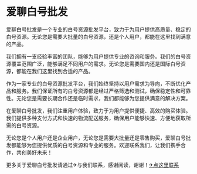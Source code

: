 # 爱聊白号批发

爱聊白号批发是一个专业的白号资源批发平台，致力于为用户提供高质量、稳定的白号资源。无论您是需要大批量的白号资源，还是个人用户，都能在这里找到满意的产品。

我们拥有一支经验丰富的团队，能够为用户提供专业的咨询和服务。我们的白号资源覆盖范围广泛，能够满足不同用户的需求。无论您是需要国内还是国际白号资源，都能在我们这里找到合适的产品。

作为一家专业的白号资源批发平台，我们始终坚持以用户需求为导向，不断优化产品和服务。我们保证所有的白号资源都是经过严格筛选和测试，确保稳定性和可靠性。无论您是需要长期合作还是临时需求，我们都能够为您提供满意的解决方案。

在爱聊白号批发，我们注重用户体验，致力于为用户提供便捷、高效的购买体验。我们提供多种支付方式和快速的物流配送服务，确保用户能够快速、方便地获取所需的白号资源。

无论您是个人用户还是企业用户，无论您是需要大批量还是零售购买，爱聊白号批发都能够为您提供优质的白号资源和专业的服务。欢迎联系我们，让我们携手合作，共创美好未来！

更多关于爱聊白号批发请通过✈与我们联系，感谢阅读，谢谢！[✈点这里联系](https://a.k02.cc)